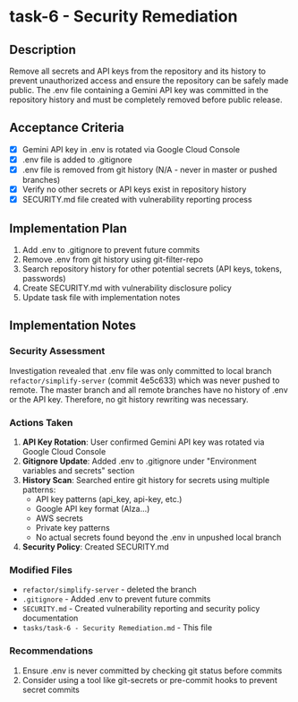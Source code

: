 # task-6 - Security Remediation

## Description

Remove all secrets and API keys from the repository and its history to prevent unauthorized access and ensure the repository can be safely made public. The .env file containing a Gemini API key was committed in the repository history and must be completely removed before public release.

## Acceptance Criteria

- [x] Gemini API key in .env is rotated via Google Cloud Console
- [x] .env file is added to .gitignore
- [x] .env file is removed from git history (N/A - never in master or pushed branches)
- [x] Verify no other secrets or API keys exist in repository history
- [x] SECURITY.md file created with vulnerability reporting process

## Implementation Plan

1. Add .env to .gitignore to prevent future commits
2. Remove .env from git history using git-filter-repo
3. Search repository history for other potential secrets (API keys, tokens, passwords)
4. Create SECURITY.md with vulnerability disclosure policy
5. Update task file with implementation notes

## Implementation Notes

### Security Assessment

Investigation revealed that .env file was only committed to local branch `refactor/simplify-server` (commit 4e5c633) which was never pushed to remote. The master branch and all remote branches have no history of .env or the API key. Therefore, no git history rewriting was necessary.

### Actions Taken

1. **API Key Rotation**: User confirmed Gemini API key was rotated via Google Cloud Console
2. **Gitignore Update**: Added .env to .gitignore under "Environment variables and secrets" section
3. **History Scan**: Searched entire git history for secrets using multiple patterns:
   - API key patterns (api_key, api-key, etc.)
   - Google API key format (AIza...)
   - AWS secrets
   - Private key patterns
   - No actual secrets found beyond the .env in unpushed local branch
4. **Security Policy**: Created SECURITY.md 

### Modified Files

- `refactor/simplify-server` - deleted the branch
- `.gitignore` - Added .env to prevent future commits
- `SECURITY.md` - Created vulnerability reporting and security policy documentation
- `tasks/task-6 - Security Remediation.md` - This file

### Recommendations

1. Ensure .env is never committed by checking git status before commits
2. Consider using a tool like git-secrets or pre-commit hooks to prevent secret commits
